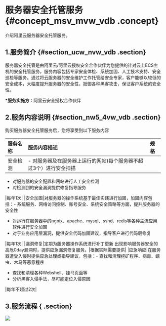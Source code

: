 # 服务器安全托管服务 {#concept_msv_mvw_vdb .concept}

介绍阿里云服务器安全托管服务。

## 1.服务简介 {#section_ucw_nvw_vdb .section}

服务器安全托管是由阿里云/阿里云授权安全合作伙伴为您提供的针对云上ECS主机的安全托管服务，服务内容包括专家安全体检、系统加固、人工技术支持、安全巡检等服务。通过将云服务器的安全维护工作托管给安全专家，客户能够以较低的安全成本，大幅度提升服务器的安全性，抵御各种黑客攻击，保证客户系统的安全性。

**\*服务实施方**：阿里云安全授权合作伙伴

## 2.服务内容说明 {#section_nw5_4vw_vdb .section}

购买服务器安全托管服务后，您将享受到以下服务内容

|服务名称|服务内容描述|规格|
|:---|:-----|:-|
|安全检测| -   对服务器及在服务器上运行的网站\(每个服务器不超过3个）进行安全扫描
-   对服务器的安全配置和网站进行人工安全检测
-   对检测到的安全漏洞提供修复指导服务

 |每年1次|
|安全加固|对服务器的操作系统基于最佳实践进行加固，加固内容包括：-   系统服务、网络访问控制、账号安全、系统安全策略等方面，提升服务器的安全性
-   对运行在服务器中的ngnix、apache、mysql、sshd、redis等各种主流应用软件进行安全加固
-   对于业务应用层漏洞，提供安全代码加固建议，指导客户进行代码层修复

|每年1次|
|漏洞修复|定期为服务器操作系统进行补丁更新 出现影响服务器安全的高危0day漏洞时，提供应急漏洞修复服务。|根据实际需要提供|
|应急响应|在服务器遭受入侵时提供应急处理或指导建议，包括：-   查找和清理挖矿程序、病毒、蠕虫、木马等恶意程序
-   查找和清理各种Webshell、挂马页面等
-   分析黑客入侵手法，尽可能定位入侵原因

|每年不超过2次|

## 3.服务流程 { .section}

![](http://static-aliyun-doc.oss-cn-hangzhou.aliyuncs.com/assets/img/13388/2709_zh-CN.png)

